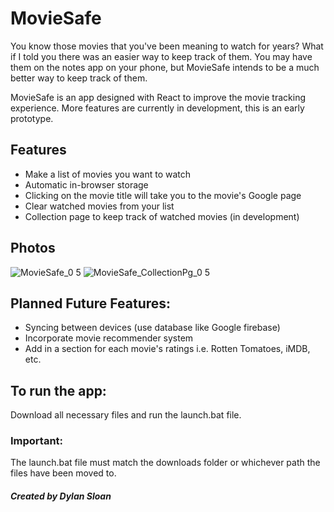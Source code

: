 # MovieSafe

You know those movies that you've been meaning to watch for years? What if I told you there was an easier way to keep track of them. You may have them on the notes app on your phone, but MovieSafe intends to be a much better way to keep track of them.

MovieSafe is an app designed with React to improve the movie tracking experience. More features are currently in development, this is an early prototype.

## Features

- Make a list of movies you want to watch
- Automatic in-browser storage
- Clicking on the movie title will take you to the movie's Google page
- Clear watched movies from your list
- Collection page to keep track of watched movies (in development)

## Photos

![MovieSafe_0 5](https://user-images.githubusercontent.com/82912016/205323063-e7dc4a59-2e9e-4733-b7c5-694fd324f382.PNG)
![MovieSafe_CollectionPg_0 5](https://user-images.githubusercontent.com/82912016/205323098-f3e01765-a1e8-46d2-9f08-2d2190e5924c.PNG)

## Planned Future Features:

- Syncing between devices (use database like Google firebase)
- Incorporate movie recommender system
- Add in a section for each movie's ratings i.e. Rotten Tomatoes, iMDB, etc.

## To run the app:

Download all necessary files and run the launch.bat file.

### Important:

The launch.bat file must match the downloads folder or whichever path the files have been moved to.

##### Created by Dylan Sloan
